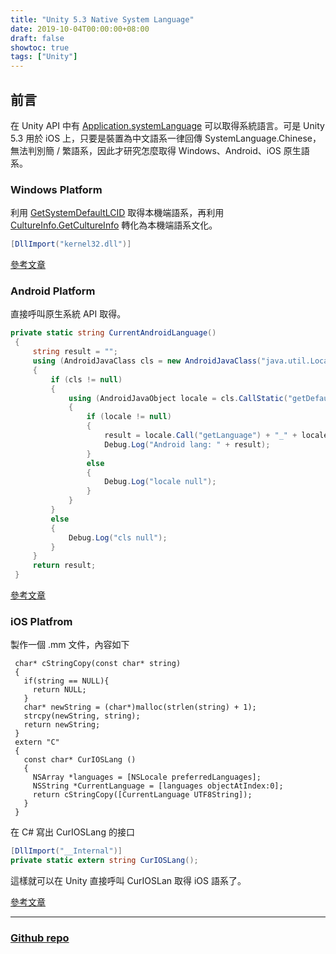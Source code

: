 ```yaml
---
title: "Unity 5.3 Native System Language"
date: 2019-10-04T00:00:00+08:00
draft: false
showtoc: true
tags: ["Unity"]
---
```


## 前言

在 Unity API 中有 [Application.systemLanguage](https://docs.unity3d.com/530/Documentation/ScriptReference/Application-systemLanguage.html) 可以取得系統語言。可是 Unity 5.3 用於 iOS 上，只要是裝置為中文語系一律回傳 SystemLanguage.Chinese，無法判別簡 / 繁語系，因此才研究怎麼取得 Windows、Android、iOS 原生語系。

### Windows Platform

利用 [GetSystemDefaultLCID](https://docs.microsoft.com/en-us/windows/win32/api/winnls/nf-winnls-getsystemdefaultlcid) 取得本機端語系，再利用 [CultureInfo.GetCultureInfo](https://docs.microsoft.com/zh-tw/dotnet/api/system.globalization.cultureinfo.getcultureinfo?view=netframework-3.5) 轉化為本機端語系文化。

```C#
[DllImport("kernel32.dll")]
```

[參考文章](http://answers.unity.com/answers/1323282/view.html)

### Android Platform

直接呼叫原生系統 API 取得。

```C#
private static string CurrentAndroidLanguage()
 {
     string result = "";
     using (AndroidJavaClass cls = new AndroidJavaClass("java.util.Locale"))
     {
         if (cls != null)
         {
             using (AndroidJavaObject locale = cls.CallStatic("getDefault"))
             {
                 if (locale != null)
                 {
                     result = locale.Call("getLanguage") + "_" + locale.Call("getDefault");
                     Debug.Log("Android lang: " + result);
                 }
                 else
                 {
                     Debug.Log("locale null");
                 }
             }
         }
         else
         {
             Debug.Log("cls null");
         }
     }
     return result;
 }
 ```

[參考文章](https://forum.unity.com/threads/application-systemlanguage.211171/#post-1423369)

### iOS Platfrom

製作一個 .mm 文件，內容如下

```objc
 char* cStringCopy(const char* string)
 {
   if(string == NULL){
     return NULL;
   }
   char* newString = (char*)malloc(strlen(string) + 1);
   strcpy(newString, string);
   return newString;
 }
 extern "C"
 {
   const char* CurIOSLang ()
   {
     NSArray *languages = [NSLocale preferredLanguages];
     NSString *CurrentLanguage = [languages objectAtIndex:0];
     return cStringCopy([CurrentLanguage UTF8String]);
   }
 }
```

在 C# 寫出 CurIOSLang 的接口

```C#
[DllImport("__Internal")]
private static extern string CurIOSLang();
```

這樣就可以在 Unity 直接呼叫 CurIOSLan 取得 iOS 語系了。

[參考文章](https://blog.csdn.net/teng_ontheway/article/details/50277169)

______________________________________________________________________

### [Github repo](https://github.com/Wenrong274/NativeSystemLanguage)
